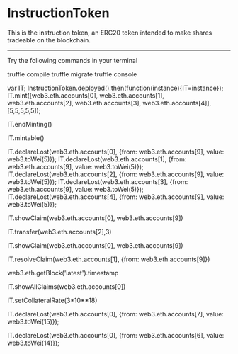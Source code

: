# InstructionToken
This is the instruction token, an ERC20 token intended to make shares tradeable on the blockchain.

-----------------------------------------------------------------------------------------------

Try the following commands in your terminal

truffle compile
truffle migrate
truffle console

var IT;
InstructionToken.deployed().then(function(instance){IT=instance});
IT.mint([web3.eth.accounts[0], web3.eth.accounts[1], web3.eth.accounts[2], web3.eth.accounts[3], web3.eth.accounts[4]], [5,5,5,5,5]);

IT.endMinting()

IT.mintable()

IT.declareLost(web3.eth.accounts[0], {from: web3.eth.accounts[9], value: web3.toWei(5)});
IT.declareLost(web3.eth.accounts[1], {from: web3.eth.accounts[9], value: web3.toWei(5)}); 
IT.declareLost(web3.eth.accounts[2], {from: web3.eth.accounts[9], value: web3.toWei(5)});
IT.declareLost(web3.eth.accounts[3], {from: web3.eth.accounts[9], value: web3.toWei(5)}); 
IT.declareLost(web3.eth.accounts[4], {from: web3.eth.accounts[9], value: web3.toWei(5)});  


IT.showClaim(web3.eth.accounts[0], web3.eth.accounts[9])  

IT.transfer(web3.eth.accounts[2],3)

IT.showClaim(web3.eth.accounts[0], web3.eth.accounts[9])  

IT.resolveClaim(web3.eth.accounts[1], {from: web3.eth.accounts[9]})  

web3.eth.getBlock('latest').timestamp

IT.showAllClaims(web3.eth.accounts[0])

IT.setCollateralRate(3*10**18)

IT.declareLost(web3.eth.accounts[0], {from: web3.eth.accounts[7], value: web3.toWei(15)});  

IT.declareLost(web3.eth.accounts[0], {from: web3.eth.accounts[6], value: web3.toWei(14)});  